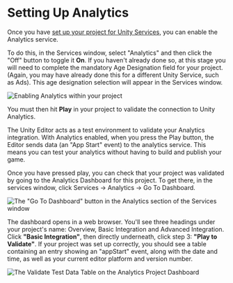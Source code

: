 Setting Up Analytics
====================

Once you have [set up your project for Unity Services](SettingUpProjectServices), you can enable the Analytics service.

To do this, in the Services window, select "Analytics" and then click the "Off" button to toggle it **On**. If you haven't already done so, at this stage you will need to complete the mandatory Age Designation field for your project. (Again, you may have already done this for a different Unity Service, such as Ads). This age designation selection will appear in the Services window.

![Enabling Analytics within your project](../uploads/Main/UnityAnalyticsEnable.png) 

You must then hit **Play** in your project to validate the connection to Unity Analytics.

The Unity Editor acts as a test environment to validate your Analytics integration. With Analytics enabled, when you press the Play button, the Editor sends data (an "App Start" event) to the analytics service. This means you can test your analytics without having to build and publish your game.

Once you have pressed play, you can check that your project was validated by going to the Analytics Dashboard for this project. To get there, in the services window, click Services -> Analytics -> Go To Dashboard.

![The "Go To Dashboard" button in the Analytics section of the Services window](../uploads/Main/UnityAnalyticsGoToDashboard.png)

The dashboard opens in a web browser. You'll see three headings under your project's name: Overview, Basic Integration and Advanced Integration. Click **"Basic Integration"**, then directly underneath, click step 3: **"Play to Validate"**. If your project was set up correctly, you should see a table containing an entry showing an "appStart" event, along with the date and time, as well as your current editor platform and version number. 

![The Validate Test Data Table on the Analytics Project Dashboard](../uploads/Main/UnityAnalyticsValidateTestDataTable.png)



